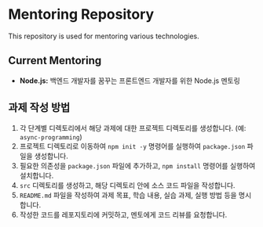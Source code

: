 # Mentoring Repository

This repository is used for mentoring various technologies.

## Current Mentoring

*   **Node.js:** 백엔드 개발자를 꿈꾸는 프론트엔드 개발자를 위한 Node.js 멘토링

## 과제 작성 방법

1.  각 단계별 디렉토리에서 해당 과제에 대한 프로젝트 디렉토리를 생성합니다. (예: `async-programming`)
2.  프로젝트 디렉토리로 이동하여 `npm init -y` 명령어를 실행하여 `package.json` 파일을 생성합니다.
3.  필요한 의존성을 `package.json` 파일에 추가하고, `npm install` 명령어를 실행하여 설치합니다.
4.  `src` 디렉토리를 생성하고, 해당 디렉토리 안에 소스 코드 파일을 작성합니다.
5.  `README.md` 파일을 작성하여 과제 목표, 학습 내용, 실습 과제, 실행 방법 등을 명시합니다.
6.  작성한 코드를 레포지토리에 커밋하고, 멘토에게 코드 리뷰를 요청합니다.
